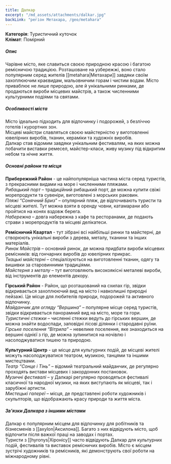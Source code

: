 ```yaml
---
title: Далкар
excerpt: "/md_assets/attachments/dalkar.jpg"
backLink: "регіон Метахара, /geo/metahara"
---
```


**Категорія**: Туристичний куточок  
**Клімат**: Помірний  

##### Опис
Чарівне місто, яке славиться своєю природною красою і багатою ремісничою традицією. Розташоване на узбережжі, воно стало популярним серед жителів [[metahara|Метахари]] завдяки своїм захоплюючим краєвидам, мальовничим горам і чистим водам. Місто приваблює не лише природою, але й унікальними ринками, де продаються вироби місцевих майстрів, а також численними культурними подіями та святами.  

##### Особливості міста
Місто ідеально підходить для відпочинку і подорожей, з безліччю готелів і курортних зон.  
Місцеві майстри славляться своєю майстерністю у виготовленні ювелірних виробів, тканин, кераміки та художніх виробів.  
Далкар став відомим завдяки унікальним фестивалям, на яких можна побачити виставки ремесел, майстер-класи, живу музику під відкритим небом та нічне життя.  

##### Основні райони та місця
**Прибережний Район** - це найпопулярніша частина міста серед туристів, з прекрасними видами на море і численними пляжами.  
_Рибацький порт_ – традиційний рибацький порт, де можна купити свіжі морепродукти та сувеніри, виготовлені з морських раковин.  
_Пляжі “Сонячний Бриз”_ – опулярний пляж, де відпочивають туристи та місцеві жителі. Тут можна взяти в оренду човни, катамарани або пройтися на конях вздовж берега.  
_Набережна_ – довга набережна з кафе та ресторанами, де подають страви з морепродуктів та місцеві делікатеси.  

**Ремісничий Квартал** - тут зібрані всі найбільші ринки та майстерні, де створюють унікальні вироби з дерева, металу, тканини та інших матеріалів.  
_Ринок Майстрів_ – основний ринок, де можна придбати вироби місцевих ремісників: від гончарних виробів до ювелірних прикрас.  
_Ткацькі майстерні_ – спеціалізуються на виготовленні тканин, одягу та вишивки за старовинними традиціями.  
_Майстерня з металу_ – тут виготовляють високоякісні металеві вироби, від інструментів до елементів декору.  

**Гірський Район** - Район, що розташований на схилах гір, звідки відкривається захоплюючий вид на місто і навколишні природні пейзажі. Це місце для любителів природи, подорожей та активного відпочинку.  
_Майданчик для огляду “Вершина”_ – популярне місце серед туристів, звідки відкривається панорамний вид на місто, море та гори.  
_Туристичні стежки_ – численні стежки ведуть до гірських вершин, де можна знайти водоспади, заповідні лісові ділянки і стародавні руїни.  
_Гірське поселення “Вітрила”_ – невелике поселення, яке знаходиться на вершині однієї з гір, де можна зупинитися на ночівлю і насолоджуватися тишею та природою.  

**Культурний Центр** - це місце для культурних подій, де місцеві жителі можуть насолоджуватися театром, музикою, танцями та іншими мистецтвами.  
_Театр “Сонце і Тінь”_ – відомий театральний майданчик, де регулярно проходять вистави місцевих і закордонних постановок.  
_Музичні фестивалі_ – у Далкарі регулярно проводяться фестивалі класичної та народної музики, на яких виступають як місцеві, так і зарубіжні артисти.  
_Мистецькі галереї_ – місця, де представлені роботи художників і скульпторів, що відображають красу природи та життя міста.  

##### Зв’язки Далкара з іншими містами

Далкар є популярним місцем для відпочинку для робітників та бізнесменів з [[axylon|Аксилона]]. Багато з них відвідують місто, щоб відпочити після важкої праці на заводах і портах.  
Туристи з [[hyronys|Хіронісу]] часто відвідують Далкар для культурних подій, фестивалів та виставок ремісничих виробів. Місто є місцем зустрічі художників та ремісників, які демонструють свої роботи на міжнародному рівні.
